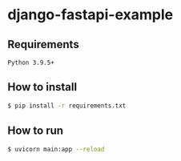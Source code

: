 # django-fastapi-example


## Requirements

```
Python 3.9.5+
```

## How to install

```bash
$ pip install -r requirements.txt
```

## How to run

```bash
$ uvicorn main:app --reload
```